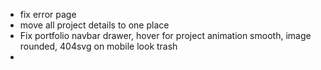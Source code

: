 - fix error page
- move all project details to one place
- Fix portfolio navbar drawer, hover for project animation smooth, image rounded, 404svg on mobile look trash
- 